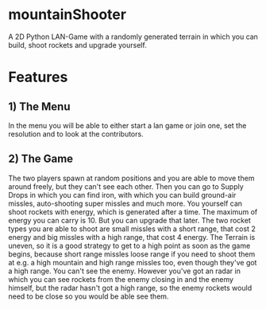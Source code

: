 # mountainShooter
A 2D Python LAN-Game with a randomly generated terrain in which you can build, shoot rockets and upgrade yourself.
# Features
## 1) The Menu
In the menu you will be able to either start a lan game or join one, set the resolution and to look at the contributors.
## 2) The Game
The two players spawn at random positions and you are able to move them around freely, but they can't see each other. Then you can go to Supply Drops in which you can find iron, with which you can build ground-air missles, auto-shooting super missles and much more. You yourself can shoot rockets with energy, which is generated after a time. The maximum of energy you can carry is 10. But you can upgrade that later. The two rocket types you are able to shoot are small missles with a short range, that cost 2 energy and big missles with a high range, that cost 4 energy. The Terrain is uneven, so it is a good strategy to get to a high point as soon as the game begins, because short range missles loose range if you need to shoot them at e.g. a high mountain and high range missles too, even though they've got a high range. You can't see the enemy. However you've got an radar in which you can see rockets from the enemy closing in and the enemy himself, but the radar hasn't got a high range, so the enemy rockets would need to be close so you would be able see them.

